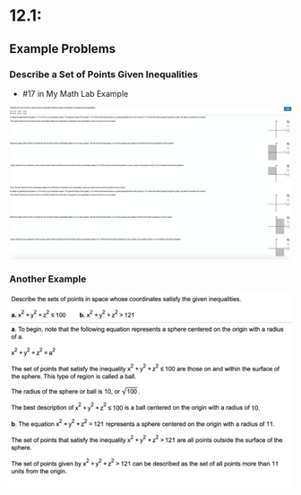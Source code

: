 # 12.1:

## Example Problems

### Describe a Set of Points Given Inequalities

* \#17 in My Math Lab Example

![](../../../.gitbook/assets/image%20%28279%29.png)

### Another Example

![](../../../.gitbook/assets/image%20%28316%29.png)

